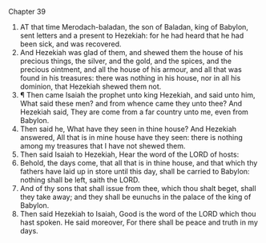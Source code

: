 

Chapter 39

1. AT that time Merodach-baladan, the son of Baladan, king of Babylon, sent letters and a present to Hezekiah: for he had heard that he had been sick, and was recovered.
2. And Hezekiah was glad of them, and shewed them the house of his precious things, the silver, and the gold, and the spices, and the precious ointment, and all the house of his armour, and all that was found in his treasures: there was nothing in his house, nor in all his dominion, that Hezekiah shewed them not.
3. ¶ Then came Isaiah the prophet unto king Hezekiah, and said unto him, What said these men?  and from whence came they unto thee?  And Hezekiah said, They are come from a far country unto me, even from Babylon.
4. Then said he, What have they seen in thine house?  And Hezekiah answered, All that is in mine house have they seen: there is nothing among my treasures that I have not shewed them.
5. Then said Isaiah to Hezekiah, Hear the word of the LORD of hosts:
6. Behold, the days come, that all that is in thine house, and that which thy fathers have laid up in store until this day, shall be carried to Babylon: nothing shall be left, saith the LORD.
7. And of thy sons that shall issue from thee, which thou shalt beget, shall they take away; and they shall be eunuchs in the palace of the king of Babylon.
8. Then said Hezekiah to Isaiah, Good is the word of the LORD which thou hast spoken.  He said moreover, For there shall be peace and truth in my days.
